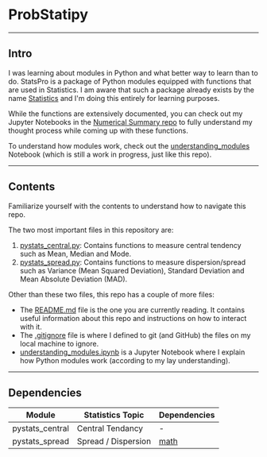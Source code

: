 # ProbStatipy
---

## Intro
I was learning about modules in Python and what better way to learn than to do.
StatsPro is a package of Python modules equipped with functions that are used in Statistics.
I am aware that such a package already exists by the name [Statistics](https://docs.python.org/3/library/statistics.html) and I'm doing this entirely for learning purposes.

While the functions are extensively documented, you can check out my Jupyter Notebooks in the [Numerical Summary repo](https://github.com/0gregory0/Numerical-Summary) to fully understand my thought process while coming up with these functions.

To understand how modules work, check out the [understanding_modules](https://github.com/0gregory0/pystats/blob/main/understanding_modules.ipynb) Notebook (which is still a work in progress, just like this repo).

---

## Contents
Familiarize yourself with the contents to understand how to navigate this repo.

The two most important files in this repository are:
1. [pystats_central.py](https://github.com/0gregory0/pystats/blob/main/pystats_central.py): Contains functions to measure central tendency such as Mean, Median and Mode.
2. [pystats_spread.py](https://github.com/0gregory0/pystats/blob/main/pystats_spread.py): Contains functions to measure dispersion/spread such as Variance (Mean Squared Deviation), Standard Deviation and Mean Absolute Deviation (MAD).

Other than these two files, this repo has a couple of more files:
- The [README.md](https://github.com/0gregory0/pystats/blob/main/README.md) file is the one you are currently reading. It contains useful information about this repo and instructions on how to interact with it.
- The [.gitignore](https://github.com/0gregory0/pystats/blob/main/.gitignore) file is where I defined to git (and GitHub) the files on my local machine to ignore.
- [understanding_modules.ipynb](https://github.com/0gregory0/pystats/blob/main/understanding_modules.ipynb) is a Jupyter Notebook where I explain how Python modules work (according to my lay understanding).

---

## Dependencies

| Module | Statistics Topic | Dependencies |
| --- | --- | --- | 
| pystats_central | Central Tendancy | - |     
| pystats_spread | Spread / Dispersion | [math](https://docs.python.org/3/library/math.html) |     

